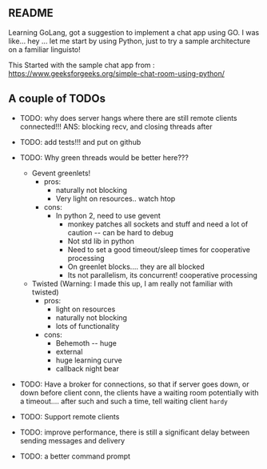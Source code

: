 ## README
Learning GoLang, got a suggestion to implement a chat app using GO. I was like... hey ... let 
me start by using Python, just to try a sample architecture on a familiar linguisto!

This Started with the sample chat app from : https://www.geeksforgeeks.org/simple-chat-room-using-python/

A couple of TODOs
-------------------
* TODO: why does server hangs where there are still remote clients connected!!! ANS: blocking recv, and closing threads after
* TODO: add tests!!! and put on github
* TODO: Why green threads would be better here???
    * Gevent greenlets!
       * pros:
            * naturally not blocking
            * Very light on resources.. watch htop
       * cons:
            * In python 2, need to use gevent
                * monkey patches all sockets and stuff and need a lot of caution -- can be hard to debug
                * Not std lib in python
                * Need to set a good timeout/sleep times for cooperative processing
                * On greenlet blocks.... they are all blocked
                * Its not parallelism, its concurrent! cooperative processing
    * Twisted (Warning: I made this up, I am really not familiar with twisted)
        * pros:
            * light on resources
            * naturally not blocking
            * lots of functionality
        * cons:
            * Behemoth -- huge
            * external
            * huge learning curve
            * callback night bear

* TODO: Have a broker for connections, so that if server goes down, or down before client conn, the clients have a waiting room
      potentially with a timeout.... after such and such a time, tell waiting client `hardy`
* TODO: Support remote clients
* TODO: improve performance, there is still a significant delay between sending messages and delivery
* TODO: a better command prompt
